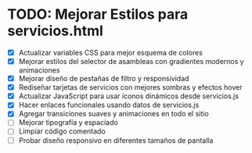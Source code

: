 # TODO: Mejorar Estilos para servicios.html

- [x] Actualizar variables CSS para mejor esquema de colores
- [x] Mejorar estilos del selector de asambleas con gradientes modernos y animaciones
- [x] Mejorar diseño de pestañas de filtro y responsividad
- [x] Rediseñar tarjetas de servicios con mejores sombras y efectos hover
- [x] Actualizar JavaScript para usar íconos dinámicos desde servicios.js
- [x] Hacer enlaces funcionales usando datos de servicios.js
- [x] Agregar transiciones suaves y animaciones en todo el sitio
- [ ] Mejorar tipografía y espaciado
- [ ] Limpiar código comentado
- [ ] Probar diseño responsivo en diferentes tamaños de pantalla
